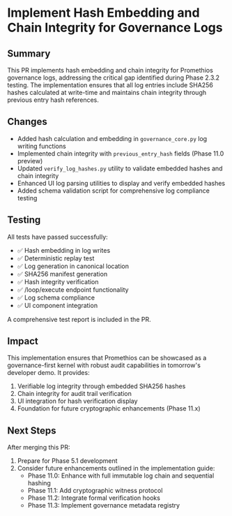 # Implement Hash Embedding and Chain Integrity for Governance Logs

## Summary
This PR implements hash embedding and chain integrity for Promethios governance logs, addressing the critical gap identified during Phase 2.3.2 testing. The implementation ensures that all log entries include SHA256 hashes calculated at write-time and maintains chain integrity through previous entry hash references.

## Changes
- Added hash calculation and embedding in `governance_core.py` log writing functions
- Implemented chain integrity with `previous_entry_hash` fields (Phase 11.0 preview)
- Updated `verify_log_hashes.py` utility to validate embedded hashes and chain integrity
- Enhanced UI log parsing utilities to display and verify embedded hashes
- Added schema validation script for comprehensive log compliance testing

## Testing
All tests have passed successfully:
- ✅ Hash embedding in log writes
- ✅ Deterministic replay test
- ✅ Log generation in canonical location
- ✅ SHA256 manifest generation
- ✅ Hash integrity verification
- ✅ /loop/execute endpoint functionality
- ✅ Log schema compliance
- ✅ UI component integration

A comprehensive test report is included in the PR.

## Impact
This implementation ensures that Promethios can be showcased as a governance-first kernel with robust audit capabilities in tomorrow's developer demo. It provides:

1. Verifiable log integrity through embedded SHA256 hashes
2. Chain integrity for audit trail verification
3. UI integration for hash verification display
4. Foundation for future cryptographic enhancements (Phase 11.x)

## Next Steps
After merging this PR:
1. Prepare for Phase 5.1 development
2. Consider future enhancements outlined in the implementation guide:
   - Phase 11.0: Enhance with full immutable log chain and sequential hashing
   - Phase 11.1: Add cryptographic witness protocol
   - Phase 11.2: Integrate formal verification hooks
   - Phase 11.3: Implement governance metadata registry
